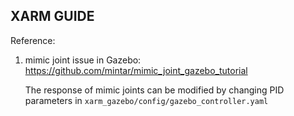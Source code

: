 ## XARM GUIDE

Reference:

1. mimic joint issue in Gazebo: <https://github.com/mintar/mimic_joint_gazebo_tutorial>

   The response of mimic joints can be modified by changing PID parameters in `xarm_gazebo/config/gazebo_controller.yaml`